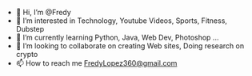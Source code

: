 - 👋 Hi, I’m @Fredy
- 👀 I’m interested in Technology, Youtube Videos, Sports, Fitness, Dubstep
- 🌱 I’m currently learning Python, Java, Web Dev, Photoshop ...
- 💞️ I’m looking to collaborate on creating Web sites, Doing research on crypto
- 📫 How to reach me FredyLopez360@gmail.com

